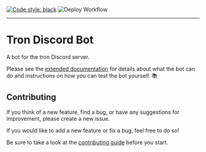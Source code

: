 [![Code style: black](https://img.shields.io/badge/code%20style-black-000000.svg)](https://github.com/psf/black)
![Deploy Workflow](https://github.com/uwaterloo-tron/discord-bot/actions/workflows/deploy.yml/badge.svg)


---

# Tron Discord Bot

A bot for the tron Discord server.

Please see the [extended documentation][1] for details about what the bot can do
and instructions on how you can test the bot yourself. :books:


## Contributing

If you think of a new feature, find a bug, or have any suggestions for
improvement, please create a new issue.

If you would like to add a new feature or fix a bug, feel free to do so!

Be sure to take a look at the [contributing guide][2] before you start.

[1]: https://uwaterloo-tron.github.io/discord-bot/
[2]: https://uwaterloo-tron.github.io/discord-bot/Contributing/

